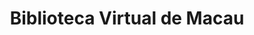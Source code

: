 ---
objectid: '9'
title: Biblioteca Virtual de Macau
alternatetitle: 澳門虛擬圖書館
external_url: https://www.macaudata.mo/
category: Academic articles (secondary sources)
institution:
description: Free digital library for publications from Macao. Includes many journals
  of local academic institutions and e-books issued by government and educational
  institutions.
layout: resource
---